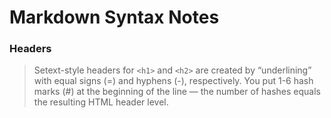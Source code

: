 
Markdown Syntax Notes
====

### Headers
> Setext-style headers for `<h1>` and `<h2>` are created by
> “underlining” with equal signs (=) and hyphens (-),
> respectively. You put 1-6 hash marks (#) at the beginning
> of the line — the number of hashes equals the resulting
> HTML header level.

